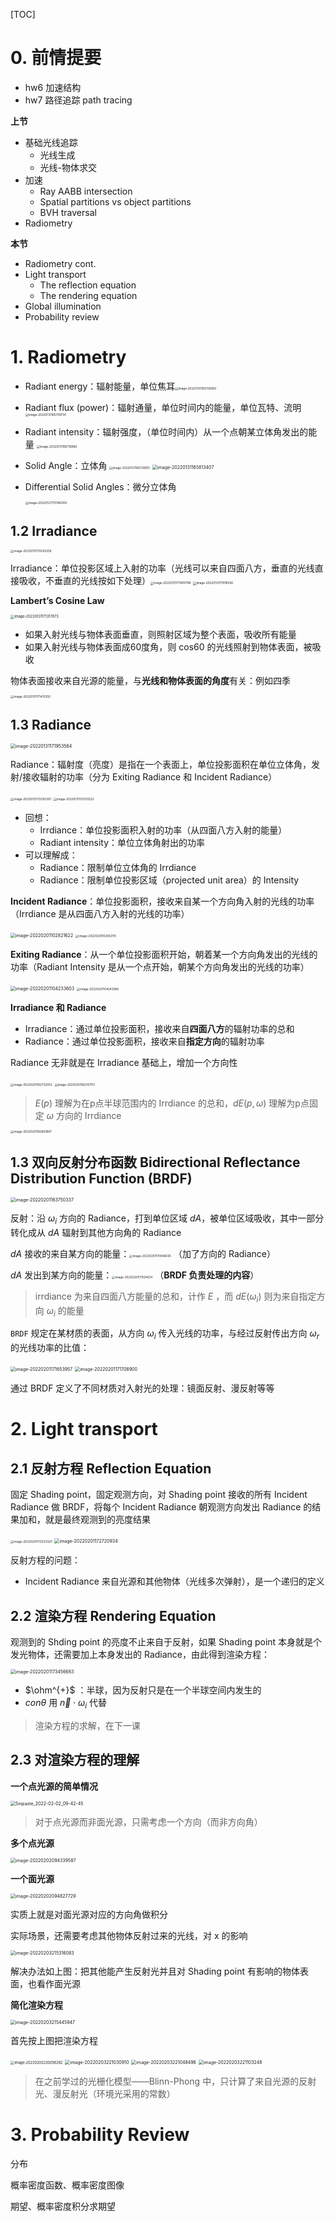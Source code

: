 [TOC]



# 0. 前情提要

+ hw6 加速结构
+ hw7 路径追踪 path tracing



**上节**

+ 基础光线追踪
  + 光线生成
  + 光线-物体求交
+ 加速
  + Ray AABB intersection 
  + Spatial partitions vs object partitions 
  + BVH traversal
+ Radiometry

**本节**

+ Radiometry cont.
+ Light transport 
  + The reflection equation 
  + The rendering equation 
+ Global illumination 
+ Probability review





# 1. Radiometry

+ Radiant energy：辐射能量，单位焦耳<img src="https://www.qiniu.cregskin.com/202201311657090.png" alt="image-20220131165700060" style="zoom: 33%;" />

+ Radiant flux (power)：辐射通量，单位时间内的能量，单位瓦特、流明<img src="https://www.qiniu.cregskin.com/202201311657751.png" alt="image-20220131165709730" style="zoom: 33%;" />

+ Radiant intensity：辐射强度，（单位时间内）从一个点朝某立体角发出的能量 <img src="https://www.qiniu.cregskin.com/202201311657909.png" alt="image-20220131165716882" style="zoom: 33%;" />

+ Solid Angle：立体角 <img src="https://www.qiniu.cregskin.com/202201311657950.png" alt="image-20220131165726915" style="zoom: 33%;" /> <img src="https://www.qiniu.cregskin.com/202201311658437.png" alt="image-20220131165813407" style="zoom:50%;" />

+ Differential Solid Angles：微分立体角

  <img src="https://www.qiniu.cregskin.com/202201311700187.png" alt="image-20220127175746309" style="zoom: 33%;" />



## 1.2 Irradiance

<img src="https://www.qiniu.cregskin.com/202201311705282.png" alt="image-20220131170543256" style="zoom:33%;" />

Irradiance：单位投影区域上入射的功率（光线可以来自四面八方，垂直的光线直接吸收，不垂直的光线按如下处理）<img src="https://www.qiniu.cregskin.com/202201311719834.png" alt="image-20220131171905798" style="zoom:33%;" /> <img src="https://www.qiniu.cregskin.com/202201311719283.png" alt="image-20220131171918256" style="zoom:33%;" />



**Lambert’s Cosine Law**

<img src="https://www.qiniu.cregskin.com/202201311713707.png" alt="image-20220131171317673" style="zoom: 40%;" />

+ 如果入射光线与物体表面垂直，则照射区域为整个表面，吸收所有能量
+ 如果入射光线与物体表面成60度角，则 cos60 的光线照射到物体表面，被吸收

物体表面接收来自光源的能量，与**光线和物体表面的角度**有关：例如四季

<img src="https://www.qiniu.cregskin.com/202201311714280.png" alt="image-20220131171431250" style="zoom:33%;" />





## 1.3 Radiance

<img src="https://www.qiniu.cregskin.com/202201311719602.png" alt="image-20220131171953564" style="zoom:50%;" />

Radiance：辐射度（亮度）是指在一个表面上，单位投影面积在单位立体角，发射/接收辐射的功率（分为 Exiting Radiance 和 Incident Radiance）

<img src="https://www.qiniu.cregskin.com/202201311720428.png" alt="image-20220131172020391" style="zoom: 33%;" /> <img src="https://www.qiniu.cregskin.com/202201311720259.png" alt="image-20220131172031232" style="zoom: 33%;" />

+ 回想：
  + Irrdiance：单位投影面积入射的功率（从四面八方入射的能量）
  + Radiant intensity：单位立体角射出的功率
+ 可以理解成：
  + Radiance：限制单位立体角的 Irrdiance
  + Radiance：限制单位投影区域（projected unit area）的 Intensity



**Incident Radiance**：单位投影面积，接收来自某一个方向角入射的光线的功率（Irrdiance 是从四面八方入射的光线的功率）

<img src="https://www.qiniu.cregskin.com/202202011028652.png" alt="image-20220201102821622" style="zoom:50%;" />



<img src="https://www.qiniu.cregskin.com/202202011028139.png" alt="image-20220201102832115" style="zoom: 33%;" />

**Exiting Radiance**：从一个单位投影面积开始，朝着某一个方向角发出的光线的功率（Radiant Intensity 是从一个点开始，朝某个方向角发出的光线的功率）

<img src="https://www.qiniu.cregskin.com/202202011042645.png" alt="image-20220201104233603" style="zoom:50%;" />



<img src="https://www.qiniu.cregskin.com/202202011042997.png" alt="image-20220201104243956" style="zoom:33%;" />

**Irradiance 和 Radiance**

+ Irradiance：通过单位投影面积，接收来自**四面八方**的辐射功率的总和
+ Radiance：通过单位投影面积，接收来自**指定方向**的辐射功率

Radiance 无非就是在 Irradiance 基础上，增加一个方向性

<img src="https://www.qiniu.cregskin.com/202202011627081.png" alt="image-20220201162732053" style="zoom: 33%;" />

<img src="https://www.qiniu.cregskin.com/202202011627176.png" alt="image-20220201162747151" style="zoom:33%;" />

> $E(p)$ 理解为在p点半球范围内的 Irrdiance 的总和，$dE(p, \omega)$ 理解为p点固定 $\omega$ 方向的 Irrdiance

<img src="https://www.qiniu.cregskin.com/202202011628722.png" alt="image-20220201162801697" style="zoom: 33%;" />



## 1.3 双向反射分布函数 Bidirectional Reflectance Distribution Function (BRDF)

<img src="https://www.qiniu.cregskin.com/202202011637367.png" alt="image-20220201163750337" style="zoom:50%;" />

反射：沿 $\omega_{i}$ 方向的 Radiance，打到单位区域 $dA$，被单位区域吸收，其中一部分转化成从 $dA$ 辐射到其他方向角的 Radiance

$dA$ 接收的来自某方向的能量：<img src="https://www.qiniu.cregskin.com/202202011700067.png" alt="image-20220201170046035" style="zoom:33%;" /> （加了方向的 Radiance）

$dA$ 发出到某方向的能量：<img src="https://www.qiniu.cregskin.com/202202011710245.png" alt="image-20220201171034214" style="zoom:33%;" /> （**BRDF 负责处理的内容**）

> irrdiance 为来自四面八方能量的总和，计作 $E$ ，而 $dE(\omega_{i})$ 则为来自指定方向 $\omega_{i}$ 的能量

`BRDF` 规定在某材质的表面，从方向 $\omega_{i}$ 传入光线的功率，与经过反射传出方向 $\omega_{r}$ 的光线功率的比值：

<img src="https://www.qiniu.cregskin.com/202202011716991.png" alt="image-20220201171653957" style="zoom:50%;" />

<img src="https://www.qiniu.cregskin.com/202202011717928.png" alt="image-20220201171708900" style="zoom:50%;" />

通过 BRDF 定义了不同材质对入射光的处理：镜面反射、漫反射等等





# 2. Light transport

## 2.1 反射方程 Reflection Equation

固定 Shading point，固定观测方向，对 Shading point 接收的所有 Incident Radiance 做 BRDF，将每个 Incident Radiance 朝观测方向发出 Radiance 的结果加和，就是最终观测到的亮度结果

<img src="https://www.qiniu.cregskin.com/202202011722388.png" alt="image-20220201172253329" style="zoom: 33%;" />

<img src="https://www.qiniu.cregskin.com/202202011727965.png" alt="image-20220201172720934" style="zoom: 50%;" />



反射方程的问题：

+ Incident Radiance 来自光源和其他物体（光线多次弹射），是一个递归的定义



## 2.2 渲染方程 Rendering Equation

观测到的 Shding point 的亮度不止来自于反射，如果 Shading point 本身就是个发光物体，还需要加上本身发出的 Radiance，由此得到渲染方程：

<img src="https://www.qiniu.cregskin.com/202202011734721.png" alt="image-20220201173456683" style="zoom:50%;" />

+ $\ohm^{+}$ ：半球，因为反射只是在一个半球空间内发生的
+ $con\theta$ 用 $\vec{n} \cdot \omega_i$ 代替

> 渲染方程的求解，在下一课



## 2.3 对渲染方程的理解

**一个点光源的简单情况**

<img src="https://www.qiniu.cregskin.com/202202020943553.png" alt="Snipaste_2022-02-02_09-42-45" style="zoom:50%;" />

> 对于点光源而非面光源，只需考虑一个方向（而非方向角）



**多个点光源**

<img src="https://www.qiniu.cregskin.com/202202020943623.png" alt="image-20220202094339587" style="zoom:50%;" />



**一个面光源**

<img src="https://www.qiniu.cregskin.com/202202020948759.png" alt="image-20220202094827729" style="zoom:50%;" />

实质上就是对面光源对应的方向角做积分



实际场景，还需要考虑其他物体反射过来的光线，对 x 的影响

<img src="https://www.qiniu.cregskin.com/202202032153114.png" alt="image-20220203215316083" style="zoom:50%;" />

解决办法如上图：把其他能产生反射光并且对 Shading point 有影响的物体表面，也看作面光源



**简化渲染方程**

<img src="https://www.qiniu.cregskin.com/202202032154976.png" alt="image-20220203215445947" style="zoom:50%;" />

首先按上图把渲染方程

<img src="https://www.qiniu.cregskin.com/202202032200312.png" alt="image-20220203220056282" style="zoom:40%;" />

<img src="https://www.qiniu.cregskin.com/202202032210943.png" alt="image-20220203221030910" style="zoom:50%;" />



<img src="https://www.qiniu.cregskin.com/202202032210542.png" alt="image-20220203221048496" style="zoom:50%;" />

<img src="https://www.qiniu.cregskin.com/202202032211296.png" alt="image-20220203221103248" style="zoom:50%;" />

> 在之前学过的光栅化模型——Blinn-Phong 中，只计算了来自光源的反射光、漫反射光（环境光采用的常数）



# 3. Probability Review

分布

概率密度函数、概率密度图像

期望、概率密度积分求期望





































